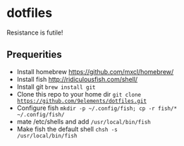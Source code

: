 # dotfiles

Resistance is futile!

## Prequerities

* Install homebrew https://github.com/mxcl/homebrew/
* Install fish http://ridiculousfish.com/shell/
* Install git <code>brew install git</code>
* Clone this repo to your home dir <code>git clone https://github.com/9elements/dotfiles.git</code>
* Configure fish <code>mkdir -p ~/.config/fish; cp -r fish/* ~/.config/fish/</code>
* mate /etc/shells and add <code>/usr/local/bin/fish</code>
* Make fish the default shell <code>chsh -s /usr/local/bin/fish</code>